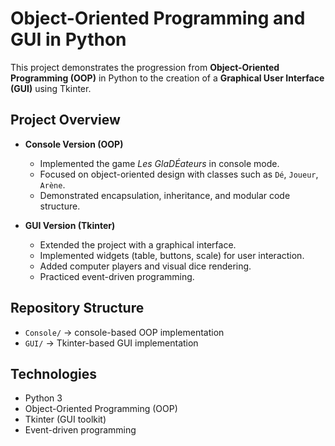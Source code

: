 # Object-Oriented Programming and GUI in Python
This project demonstrates the progression from **Object-Oriented Programming (OOP)** in Python to the creation of a **Graphical User Interface (GUI)** using Tkinter. 

## Project Overview
- **Console Version (OOP)**  
  - Implemented the game *Les GlaDÉateurs* in console mode.  
  - Focused on object-oriented design with classes such as `Dé`, `Joueur`, `Arène`.  
  - Demonstrated encapsulation, inheritance, and modular code structure.  

- **GUI Version (Tkinter)**  
  - Extended the project with a graphical interface.  
  - Implemented widgets (table, buttons, scale) for user interaction.  
  - Added computer players and visual dice rendering.  
  - Practiced event-driven programming.  

##  Repository Structure
- `Console/` → console-based OOP implementation  
- `GUI/` → Tkinter-based GUI implementation  

## Technologies
- Python 3  
- Object-Oriented Programming (OOP)  
- Tkinter (GUI toolkit)  
- Event-driven programming  


